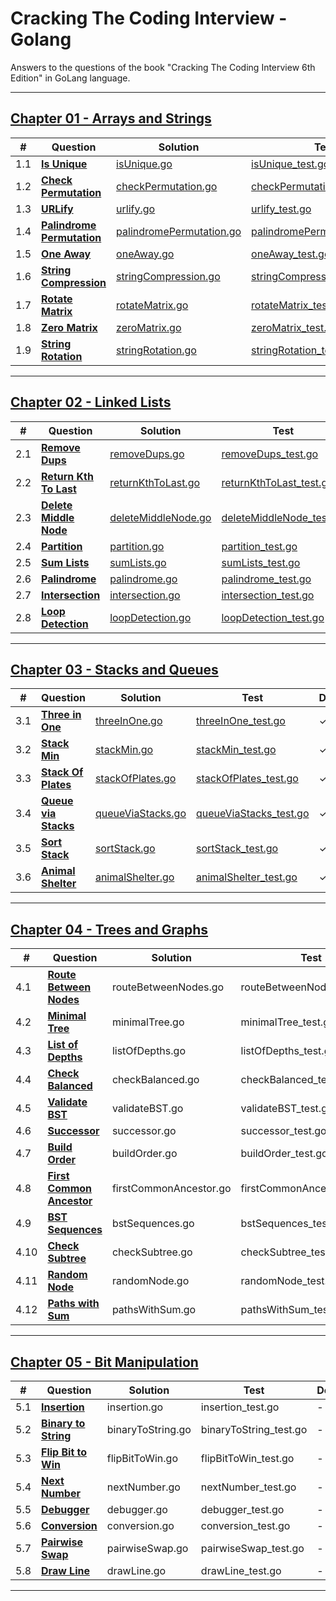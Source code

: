 # Cracking The Coding Interview - Golang
Answers to the questions of the book "Cracking The Coding Interview 6th Edition" in GoLang language.


_________________
## [Chapter 01 - Arrays and Strings](Chapter01-ArraysAndStrings/)
|  #  | **Question**               | Solution                 | Test                          | Done |
| --- | ---------------------- | ------------------------ | ----------------------------- | ---- |
| 1.1 | [**Is Unique**](Chapter01-ArraysAndStrings/1.1-IsUnique/)              | [isUnique.go](Chapter01-ArraysAndStrings/1.1-IsUnique/isUnique.go)              | [isUnique_test.go](Chapter01-ArraysAndStrings/1.1-IsUnique/isUnique_test.go)              |  ✓  |
| 1.2 | [**Check Permutation**](Chapter01-ArraysAndStrings/1.2-CheckPermutation/)      | [checkPermutation.go](Chapter01-ArraysAndStrings/1.2-CheckPermutation/checkPermutation.go)      | [checkPermutation_test.go](Chapter01-ArraysAndStrings/1.2-CheckPermutation/checkPermutation_test.go)      |  ✓  |
| 1.3 | [**URLify**](Chapter01-ArraysAndStrings/1.3-URLify/)                 | [urlify.go](Chapter01-ArraysAndStrings/1.3-URLify/urlify.go)                | [urlify_test.go](Chapter01-ArraysAndStrings/1.3-URLify/urlify_test.go)                |  ✓  |
| 1.4 | [**Palindrome Permutation**](Chapter01-ArraysAndStrings/1.4-PalindromePermutation/) | [palindromePermutation.go](Chapter01-ArraysAndStrings/1.4-PalindromePermutation/palindromePermutation.go) | [palindromePermutation_test.go](Chapter01-ArraysAndStrings/1.4-PalindromePermutation/palindromePermutation_test.go) |  ✓  |
| 1.5 | [**One Away**](Chapter01-ArraysAndStrings/1.5-OneAway/)               | [oneAway.go](Chapter01-ArraysAndStrings/1.5-OneAway/oneAway.go)               | [oneAway_test.go](Chapter01-ArraysAndStrings/1.5-OneAway/oneAway_test.go)               |  ✓  |
| 1.6 | [**String Compression**](Chapter01-ArraysAndStrings/1.6-StringCompression/)     | [stringCompression.go](Chapter01-ArraysAndStrings/1.6-StringCompression/stringCompression.go)     | [stringCompression_test.go](Chapter01-ArraysAndStrings/1.6-StringCompression/stringCompression_test.go)     |  ✓  |
| 1.7 | [**Rotate Matrix**](Chapter01-ArraysAndStrings/1.7-RotateMatrix/)          | [rotateMatrix.go](Chapter01-ArraysAndStrings/1.7-RotateMatrix/rotateMatrix.go)          | [rotateMatrix_test.go](Chapter01-ArraysAndStrings/1.7-RotateMatrix/rotateMatrix_test.go)          |  ✓  |
| 1.8 | [**Zero Matrix**](Chapter01-ArraysAndStrings/1.8-ZeroMatrix/)            | [zeroMatrix.go](Chapter01-ArraysAndStrings/1.8-ZeroMatrix/zeroMatrix.go)            | [zeroMatrix_test.go](Chapter01-ArraysAndStrings/1.8-ZeroMatrix/zeroMatrix_test.go)            |  ✓  |
| 1.9 | [**String Rotation**](Chapter01-ArraysAndStrings/1.9-StringRotation/)        | [stringRotation.go](Chapter01-ArraysAndStrings/1.9-StringRotation/stringRotation.go)        | [stringRotation_test.go](Chapter01-ArraysAndStrings/1.9-StringRotation/stringRotation_test.go)        |  ✓  |
_________________
## [Chapter 02 - Linked Lists](Chapter02-LinkedLists/)
|  #  | **Question**               | Solution                 | Test                          | Done |
| --- | ------------------ | ------------------------ | ----------------------------- | ---- |
| 2.1 | [**Remove Dups**](Chapter02-LinkedLists/2.1-RemoveDups/)           | [removeDups.go](Chapter02-LinkedLists/2.1-RemoveDups/removeDups.go)              | [removeDups_test.go](Chapter02-LinkedLists/2.1-RemoveDups/removeDups_test.go)              |  ✓  |
| 2.2 | [**Return Kth To Last**](Chapter02-LinkedLists/2.2-ReturnKthToLast/)           | [returnKthToLast.go](Chapter02-LinkedLists/2.2-ReturnKthToLast/returnKthToLast.go)              | [returnKthToLast_test.go](Chapter02-LinkedLists/2.2-ReturnKthToLast/returnKthToLast_test.go)              |  ✓  |
| 2.3 | [**Delete Middle Node**](Chapter02-LinkedLists/2.3-DeleteMiddleNode/)           | [deleteMiddleNode.go](Chapter02-LinkedLists/2.3-DeleteMiddleNode/deleteMiddleNode.go)              | [deleteMiddleNode_test.go](Chapter02-LinkedLists/2.3-DeleteMiddleNode/deleteMiddleNode_test.go)              |  ✓  |
| 2.4 | [**Partition**](Chapter02-LinkedLists/2.4-Partition/)           | [partition.go](Chapter02-LinkedLists/2.4-Partition/partition.go)              | [partition_test.go](Chapter02-LinkedLists/2.4-Partition/partition_test.go)              |  ✓  |
| 2.5 | [**Sum Lists**](Chapter02-LinkedLists/2.5-SumLists/)           | [sumLists.go](Chapter02-LinkedLists/2.5-SumLists/sumLists.go)              | [sumLists_test.go](Chapter02-LinkedLists/2.5-SumLists/sumLists_test.go)              |  ✓  |
| 2.6 | [**Palindrome**](Chapter02-LinkedLists/2.6-Palindrome/)           | [palindrome.go](Chapter02-LinkedLists/2.6-Palindrome/palindrome.go)              | [palindrome_test.go](Chapter02-LinkedLists/2.6-Palindrome/palindrome_test.go)              |  ✓  |
| 2.7 | [**Intersection**](Chapter02-LinkedLists/2.7-Intersection/)           | [intersection.go](Chapter02-LinkedLists/2.7-Intersection/intersection.go)              | [intersection_test.go](Chapter02-LinkedLists/2.7-Intersection/intersection_test.go)              |  ✓  |
| 2.8 | [**Loop Detection**](Chapter02-LinkedLists/2.8-LoopDetection/)           | [loopDetection.go](Chapter02-LinkedLists/2.8-LoopDetection/loopDetection.go)              | [loopDetection_test.go](Chapter02-LinkedLists/2.8-LoopDetection/loopDetection_test.go)              |  ✓  |
_________________
## [Chapter 03 - Stacks and Queues](Chapter03-StacksAndQueues/)
|  #  | **Question**               | Solution                 | Test                          | Done |
| --- | ------------------ | ------------------------ | ----------------------------- | ---- |
| 3.1 | [**Three in One**](Chapter03-StacksAndQueues/3.1-ThreeInOne/) | [threeInOne.go](Chapter03-StacksAndQueues/3.1-ThreeInOne/threeInOne.go) | [threeInOne_test.go](Chapter03-StacksAndQueues/3.1-ThreeInOne/threeInOne_test.go) |  ✓  |
| 3.2 | [**Stack Min**](Chapter03-StacksAndQueues/3.2-StackMin/) | [stackMin.go](Chapter03-StacksAndQueues/3.2-StackMin/stackMin.go) | [stackMin_test.go](Chapter03-StacksAndQueues/3.2-StackMin/stackMin_test.go) |  ✓  |
| 3.3 | [**Stack Of Plates**](Chapter03-StacksAndQueues/3.3-StackOfPlates/) | [stackOfPlates.go](Chapter03-StacksAndQueues/3.3-StackOfPlates/stackOfPlates.go) | [stackOfPlates_test.go](Chapter03-StacksAndQueues/3.3-StackOfPlates/stackOfPlates_test.go) |  ✓  |
| 3.4 | [**Queue via Stacks**](Chapter03-StacksAndQueues/3.4-QueueViaStacks/) | [queueViaStacks.go](Chapter03-StacksAndQueues/3.4-QueueViaStacks/queueViaStacks.go) | [queueViaStacks_test.go](Chapter03-StacksAndQueues/3.4-QueueViaStacks/queueViaStacks_test.go) |  ✓  |
| 3.5 | [**Sort Stack**](Chapter03-StacksAndQueues/3.5-SortStack/) | [sortStack.go](Chapter03-StacksAndQueues/3.5-SortStack/sortStack.go) | [sortStack_test.go](Chapter03-StacksAndQueues/3.5-SortStack/sortStack_test.go) |  ✓  |
| 3.6 | [**Animal Shelter**](Chapter03-StacksAndQueues/3.6-AnimalShelter/) | [animalShelter.go](Chapter03-StacksAndQueues/3.6-AnimalShelter/animalShelter.go) | [animalShelter_test.go](Chapter03-StacksAndQueues/3.6-AnimalShelter/animalShelter_test.go) |  ✓  |
_________________
## [Chapter 04 - Trees and Graphs](Chapter04-TreesAndGraphs/)
|  #  | **Question**               | Solution                 | Test                          | Done |
| --- | ------------------ | ------------------------ | ----------------------------- | ---- |
| 4.1 | [**Route Between Nodes**](Chapter04-TreesAndGraphs/4.1-RouteBetweenNodes/) | routeBetweenNodes.go | routeBetweenNodes_test.go |  -  |
| 4.2 | [**Minimal Tree**](Chapter04-TreesAndGraphs/4.2-MinimalTree/) | minimalTree.go | minimalTree_test.go |  -  |
| 4.3 | [**List of Depths**](Chapter04-TreesAndGraphs/4.3-ListOfDepths/) | listOfDepths.go | listOfDepths_test.go |  -  |
| 4.4 | [**Check Balanced**](Chapter04-TreesAndGraphs/4.4-CheckBalanced/) | checkBalanced.go | checkBalanced_test.go |  -  |
| 4.5 | [**Validate BST**](Chapter04-TreesAndGraphs/4.5-ValidateBST/) | validateBST.go | validateBST_test.go |  -  |
| 4.6 | [**Successor**](Chapter04-TreesAndGraphs/4.6-Successor/) | successor.go | successor_test.go |  -  |
| 4.7 | [**Build Order**](Chapter04-TreesAndGraphs/4.7-BuildOrder/) | buildOrder.go | buildOrder_test.go |  -  |
| 4.8 | [**First Common Ancestor**](Chapter04-TreesAndGraphs/4.8-FirstCommonAncestor/) | firstCommonAncestor.go | firstCommonAncestor_test.go |  -  |
| 4.9 | [**BST Sequences**](Chapter04-TreesAndGraphs/4.9-BSTSequences/) | bstSequences.go | bstSequences_test.go |  -  |
| 4.10 | [**Check Subtree**](Chapter04-TreesAndGraphs/4.10-CheckSubtree/) | checkSubtree.go | checkSubtree_test.go |  -  |
| 4.11 | [**Random Node**](Chapter04-TreesAndGraphs/4.11-RandomNode/) | randomNode.go | randomNode_test.go |  -  |
| 4.12 | [**Paths with Sum**](Chapter04-TreesAndGraphs/4.12-PathsWithSum/) | pathsWithSum.go | pathsWithSum_test.go |  -  |
_________________
## [Chapter 05 - Bit Manipulation](Chapter05-BitManipulation/)
|  #  | **Question**               | Solution                 | Test                          | Done |
| --- | ------------------ | ------------------------ | ----------------------------- | ---- |
| 5.1 | [**Insertion**](Chapter05-BitManipulation/5.1-Insertion/) | insertion.go | insertion_test.go |  -  |
| 5.2 | [**Binary to String**](Chapter05-BitManipulation/5.2-BinaryToString/) | binaryToString.go | binaryToString_test.go |  -  |
| 5.3 | [**Flip Bit to Win**](Chapter05-BitManipulation/5.3-FlipBitToWin/) | flipBitToWin.go | flipBitToWin_test.go |  -  |
| 5.4 | [**Next Number**](Chapter05-BitManipulation/5.4-NextNumber/) | nextNumber.go | nextNumber_test.go |  -  |
| 5.5 | [**Debugger**](Chapter05-BitManipulation/5.5-Debugger/) | debugger.go | debugger_test.go |  -  |
| 5.6 | [**Conversion**](Chapter05-BitManipulation/5.6-Conversion/) | conversion.go | conversion_test.go |  -  |
| 5.7 | [**Pairwise Swap**](Chapter05-BitManipulation/5.7-PairwiseSwap/) | pairwiseSwap.go | pairwiseSwap_test.go |  -  |
| 5.8 | [**Draw Line**](Chapter05-BitManipulation/5.8-DrawLine/) | drawLine.go | drawLine_test.go |  -  |
_________________
